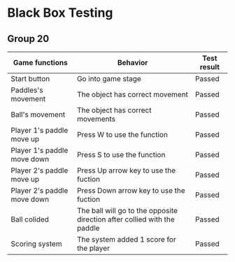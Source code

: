 # Black Box Testing

## Group 20
| Game functions | Behavior | Test result |
|---|---|---|
|Start button | Go into game stage | Passed |
|Paddles's movement | The object has correct movement | Passed |
|Ball's movement | The object has correct movements | Passed |
|Player 1's paddle move up | Press W to use the function | Passed |
|Player 1's paddle move down | Press S to use the function | Passed |
|Player 2's paddle move up | Press Up arrow key to use the fuction | Passed |
|Player 2's paddle move down | Press Down arrow key to use the fuction | Passed |
|Ball colided | The ball will go to the opposite direction after collied with the paddle | Passed |
|Scoring system | The system added 1 score for the player | Passed |
